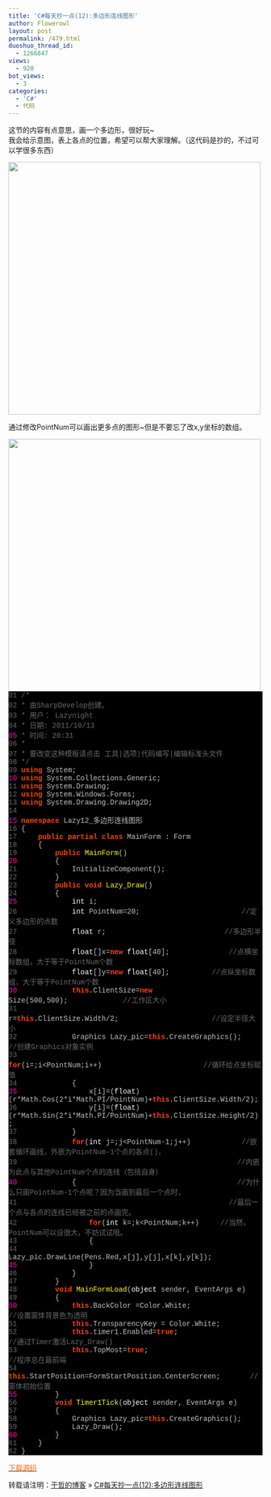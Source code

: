 ```yaml
---
title: 'C#每天抄一点(12):多边形连线图形'
author: Flowerowl
layout: post
permalink: /479.html
duoshuo_thread_id:
  - 1266847
views:
  - 920
bot_views:
  - 3
categories:
  - 'C#'
  - 代码
---
```

这节的内容有点意思，画一个多边形，很好玩~  
我会给示意图，表上各点的位置，希望可以帮大家理解。（这代码是抄的，不过可以学很多东西）

<img class="size-full wp-image-480 aligncenter" title="Lazynight | 夜阑" src="http://lazynight.me/wp-content/uploads/2011/10/20111013203117.jpg" alt="" width="500" height="500" />

通过修改PointNum可以画出更多点的图形~但是不要忘了改x,y坐标的数组。

<img class="aligncenter size-full wp-image-484" title="Lazynight | 夜阑" src="http://lazynight.me/wp-content/uploads/2011/10/20111013211531.jpg" alt="" width="500" height="500" />

<div class="source" style="font-family: '[object HTMLOptionElement]', Consolas, 'Lucida Console', 'Courier New'; color: #c0c0c0; background-color: #000000;">
  <span style="color: #696969;">01</span> <span style="color: #696969;">/*</span><br /> <span style="color: #696969;">02</span> <span style="color: #696969;"> * 由SharpDevelop创建。</span><br /> <span style="color: #696969;">03</span> <span style="color: #696969;"> * 用户： Lazynight</span><br /> <span style="color: #696969;">04</span> <span style="color: #696969;"> * 日期: 2011/10/13</span><br /> <span style="color: #f810b0;">05</span> <span style="color: #696969;"> * 时间: 20:31</span><br /> <span style="color: #696969;">06</span> <span style="color: #696969;"> * </span><br /> <span style="color: #696969;">07</span> <span style="color: #696969;"> * 要改变这种模板请点击 工具|选项|代码编写|编辑标准头文件</span><br /> <span style="color: #696969;">08</span> <span style="color: #696969;"> */</span><br /> <span style="color: #696969;">09</span> <span style="color: #ff4400; font-weight: bold;">using</span> <span style="color: #c0c0c0;">System</span>;<br /> <span style="color: #f810b0;">10</span> <span style="color: #ff4400; font-weight: bold;">using</span> <span style="color: #c0c0c0;">System.Collections.Generic</span>;<br /> <span style="color: #696969;">11</span> <span style="color: #ff4400; font-weight: bold;">using</span> <span style="color: #c0c0c0;">System.Drawing</span>;<br /> <span style="color: #696969;">12</span> <span style="color: #ff4400; font-weight: bold;">using</span> <span style="color: #c0c0c0;">System.Windows.Forms</span>;<br /> <span style="color: #696969;">13</span> <span style="color: #ff4400; font-weight: bold;">using</span> <span style="color: #c0c0c0;">System.Drawing.Drawing2D</span>;<br /> <span style="color: #696969;">14</span><br /> <span style="color: #f810b0;">15</span> <span style="color: #ff4400; font-weight: bold;">namespace</span> <span style="color: #c0c0c0;">Lazy12_</span><span style="color: #c0c0c0;">多边形连线图形</span><br /> <span style="color: #696969;">16</span> <span style="color: #c0c0c0;">{</span><br /> <span style="color: #696969;">17</span>     <span style="color: #ff4400; font-weight: bold;">public</span> <span style="color: #ff4400; font-weight: bold;">partial</span> <span style="color: #ff4400; font-weight: bold;">class</span> <span style="color: #c0c0c0;">MainForm</span> <span style="color: #c0c0c0;">:</span> <span style="color: #c0c0c0;">Form</span><br /> <span style="color: #696969;">18</span>     <span style="color: #c0c0c0;">{</span><br /> <span style="color: #696969;">19</span>         <span style="color: #ff4400; font-weight: bold;">public</span> <span style="color: #ffff00;">MainForm</span>()<br /> <span style="color: #f810b0;">20</span>         <span style="color: #c0c0c0;">{</span><br /> <span style="color: #696969;">21</span>             <span style="color: #c0c0c0;">InitializeComponent</span>();<br /> <span style="color: #696969;">22</span>         <span style="color: #c0c0c0;">}</span><br /> <span style="color: #696969;">23</span>         <span style="color: #ff4400; font-weight: bold;">public</span> <span style="color: #ff4400; font-weight: bold;">void</span> <span style="color: #ffff00;">Lazy_Draw</span>()<br /> <span style="color: #696969;">24</span>         <span style="color: #c0c0c0;">{</span><br /> <span style="color: #f810b0;">25</span>             <span style="color: #ffffff;">int</span> <span style="color: #c0c0c0;">i</span>;<br /> <span style="color: #696969;">26</span>             <span style="color: #ffffff;">int</span> <span style="color: #c0c0c0;">PointNum</span><span style="color: #c0c0c0;">=</span><span style="color: #c0c0c0;">20</span>;                        <span style="color: #696969;">//定义多边形的点数</span><br /> <span style="color: #696969;">27</span>             <span style="color: #ffffff;">float</span> <span style="color: #c0c0c0;">r</span>;                            <span style="color: #696969;">//多边形半径</span><br /> <span style="color: #696969;">28</span>             <span style="color: #ffffff;">float</span><span style="color: #c0c0c0;">[]</span><span style="color: #c0c0c0;">x</span><span style="color: #c0c0c0;">=</span><span style="color: #ff4400; font-weight: bold;">new</span> <span style="color: #ffffff;">float</span><span style="color: #c0c0c0;">[</span><span style="color: #c0c0c0;">40</span><span style="color: #c0c0c0;">];</span>              <span style="color: #696969;">//点横坐标数组，大于等于PointNum个数</span><br /> <span style="color: #696969;">29</span>             <span style="color: #ffffff;">float</span><span style="color: #c0c0c0;">[]</span><span style="color: #c0c0c0;">y</span><span style="color: #c0c0c0;">=</span><span style="color: #ff4400; font-weight: bold;">new</span> <span style="color: #ffffff;">float</span><span style="color: #c0c0c0;">[</span><span style="color: #c0c0c0;">40</span><span style="color: #c0c0c0;">];</span>          <span style="color: #696969;">//点纵坐标数组，大于等于PointNum个数</span><br /> <span style="color: #f810b0;">30</span>             <span style="color: #ff4400; font-weight: bold;">this</span><span style="color: #c0c0c0;">.</span><span style="color: #c0c0c0;">ClientSize</span><span style="color: #c0c0c0;">=</span><span style="color: #ff4400; font-weight: bold;">new</span> <span style="color: #c0c0c0;">Size</span>(<span style="color: #c0c0c0;">500</span><span style="color: #c0c0c0;">,</span><span style="color: #c0c0c0;">500</span>);             <span style="color: #696969;">//工作区大小</span><br /> <span style="color: #696969;">31</span>             <span style="color: #c0c0c0;">r</span><span style="color: #c0c0c0;">=</span><span style="color: #ff4400; font-weight: bold;">this</span><span style="color: #c0c0c0;">.</span><span style="color: #c0c0c0;">ClientSize</span><span style="color: #c0c0c0;">.</span><span style="color: #c0c0c0;">Width</span><span style="color: #c0c0c0;">/</span><span style="color: #c0c0c0;">2</span>;                      <span style="color: #696969;">//设定半径大小</span><br /> <span style="color: #696969;">32</span>             <span style="color: #c0c0c0;">Graphics</span> <span style="color: #c0c0c0;">Lazy_pic</span><span style="color: #c0c0c0;">=</span><span style="color: #ff4400; font-weight: bold;">this</span><span style="color: #c0c0c0;">.</span><span style="color: #c0c0c0;">CreateGraphics</span>();     <span style="color: #696969;">//创建Graphics对象实例    </span><br /> <span style="color: #696969;">33</span>             <span style="color: #ff4400; font-weight: bold;">for</span>(<span style="color: #c0c0c0;">i</span><span style="color: #c0c0c0;">=</span><span style="color: #c0c0c0;"></span>;<span style="color: #c0c0c0;">i</span><span style="color: #c0c0c0;"><</span><span style="color: #c0c0c0;">PointNum</span>;<span style="color: #c0c0c0;">i</span><span style="color: #c0c0c0;">++)</span>                        <span style="color: #696969;">//循环给点坐标赋值</span><br /> <span style="color: #696969;">34</span>             <span style="color: #c0c0c0;">{</span><br /> <span style="color: #f810b0;">35</span>                 <span style="color: #c0c0c0;">x</span><span style="color: #c0c0c0;">[</span><span style="color: #c0c0c0;">i</span><span style="color: #c0c0c0;">]=(</span><span style="color: #ffffff;">float</span>)(<span style="color: #c0c0c0;">r</span><span style="color: #c0c0c0;">*</span><span style="color: #c0c0c0;">Math</span><span style="color: #c0c0c0;">.</span><span style="color: #c0c0c0;">Cos</span>(<span style="color: #c0c0c0;">2</span><span style="color: #c0c0c0;">*</span><span style="color: #c0c0c0;">i</span><span style="color: #c0c0c0;">*</span><span style="color: #c0c0c0;">Math</span><span style="color: #c0c0c0;">.</span><span style="color: #c0c0c0;">PI</span><span style="color: #c0c0c0;">/</span><span style="color: #c0c0c0;">PointNum</span><span style="color: #c0c0c0;">)+</span><span style="color: #ff4400; font-weight: bold;">this</span><span style="color: #c0c0c0;">.</span><span style="color: #c0c0c0;">ClientSize</span><span style="color: #c0c0c0;">.</span><span style="color: #c0c0c0;">Width</span><span style="color: #c0c0c0;">/</span><span style="color: #c0c0c0;">2</span>);<br /> <span style="color: #696969;">36</span>                 <span style="color: #c0c0c0;">y</span><span style="color: #c0c0c0;">[</span><span style="color: #c0c0c0;">i</span><span style="color: #c0c0c0;">]=(</span><span style="color: #ffffff;">float</span>)(<span style="color: #c0c0c0;">r</span><span style="color: #c0c0c0;">*</span><span style="color: #c0c0c0;">Math</span><span style="color: #c0c0c0;">.</span><span style="color: #c0c0c0;">Sin</span>(<span style="color: #c0c0c0;">2</span><span style="color: #c0c0c0;">*</span><span style="color: #c0c0c0;">i</span><span style="color: #c0c0c0;">*</span><span style="color: #c0c0c0;">Math</span><span style="color: #c0c0c0;">.</span><span style="color: #c0c0c0;">PI</span><span style="color: #c0c0c0;">/</span><span style="color: #c0c0c0;">PointNum</span><span style="color: #c0c0c0;">)+</span><span style="color: #ff4400; font-weight: bold;">this</span><span style="color: #c0c0c0;">.</span><span style="color: #c0c0c0;">ClientSize</span><span style="color: #c0c0c0;">.</span><span style="color: #c0c0c0;">Height</span><span style="color: #c0c0c0;">/</span><span style="color: #c0c0c0;">2</span>);<br /> <span style="color: #696969;">37</span>             <span style="color: #c0c0c0;">}</span><br /> <span style="color: #696969;">38</span>             <span style="color: #ff4400; font-weight: bold;">for</span>(<span style="color: #ffffff;">int</span> <span style="color: #c0c0c0;">j</span><span style="color: #c0c0c0;">=</span><span style="color: #c0c0c0;"></span>;<span style="color: #c0c0c0;">j</span><span style="color: #c0c0c0;"><</span><span style="color: #c0c0c0;">PointNum</span><span style="color: #c0c0c0;">-</span><span style="color: #c0c0c0;">1</span>;<span style="color: #c0c0c0;">j</span><span style="color: #c0c0c0;">++)</span>            <span style="color: #696969;">//嵌套循环画线，外嵌为PointNum-1个点的各点()，</span><br /> <span style="color: #696969;">39</span>                                                    <span style="color: #696969;">//内嵌为此点与其他PointNum个点的连线（包括自身）</span><br /> <span style="color: #f810b0;">40</span>             <span style="color: #c0c0c0;">{</span>                                      <span style="color: #696969;">//为什么只画PointNum-1个点呢？因为当画到最后一个点时，</span><br /> <span style="color: #696969;">41</span>                                                  <span style="color: #696969;">//最后一个点与各点的连线已经被之前的点画完。</span><br /> <span style="color: #696969;">42</span>                 <span style="color: #ff4400; font-weight: bold;">for</span>(<span style="color: #ffffff;">int</span> <span style="color: #c0c0c0;">k</span><span style="color: #c0c0c0;">=</span><span style="color: #c0c0c0;"></span>;<span style="color: #c0c0c0;">k</span><span style="color: #c0c0c0;"><</span><span style="color: #c0c0c0;">PointNum</span>;<span style="color: #c0c0c0;">k</span><span style="color: #c0c0c0;">++)</span>     <span style="color: #696969;">//当然，PointNum可以设很大，不妨试试哦。</span><br /> <span style="color: #696969;">43</span>                 <span style="color: #c0c0c0;">{</span><br /> <span style="color: #696969;">44</span>                     <span style="color: #c0c0c0;">Lazy_pic</span><span style="color: #c0c0c0;">.</span><span style="color: #c0c0c0;">DrawLine</span>(<span style="color: #c0c0c0;">Pens</span><span style="color: #c0c0c0;">.</span><span style="color: #c0c0c0;">Red</span><span style="color: #c0c0c0;">,</span><span style="color: #c0c0c0;">x</span><span style="color: #c0c0c0;">[</span><span style="color: #c0c0c0;">j</span><span style="color: #c0c0c0;">],</span><span style="color: #c0c0c0;">y</span><span style="color: #c0c0c0;">[</span><span style="color: #c0c0c0;">j</span><span style="color: #c0c0c0;">],</span><span style="color: #c0c0c0;">x</span><span style="color: #c0c0c0;">[</span><span style="color: #c0c0c0;">k</span><span style="color: #c0c0c0;">],</span><span style="color: #c0c0c0;">y</span><span style="color: #c0c0c0;">[</span><span style="color: #c0c0c0;">k</span><span style="color: #c0c0c0;">]);</span><br /> <span style="color: #f810b0;">45</span>                 <span style="color: #c0c0c0;">}</span><br /> <span style="color: #696969;">46</span>             <span style="color: #c0c0c0;">}</span><br /> <span style="color: #696969;">47</span>         <span style="color: #c0c0c0;">}</span><br /> <span style="color: #696969;">48</span>         <span style="color: #ff4400; font-weight: bold;">void</span> <span style="color: #ffff00;">MainFormLoad</span>(<span style="color: #ffffff;">object</span> <span style="color: #c0c0c0;">sender</span><span style="color: #c0c0c0;">,</span> <span style="color: #c0c0c0;">EventArgs</span> <span style="color: #c0c0c0;">e</span>)<br /> <span style="color: #696969;">49</span>         <span style="color: #c0c0c0;">{</span><br /> <span style="color: #f810b0;">50</span>             <span style="color: #ff4400; font-weight: bold;">this</span><span style="color: #c0c0c0;">.</span><span style="color: #c0c0c0;">BackColor</span> <span style="color: #c0c0c0;">=</span><span style="color: #c0c0c0;">Color</span><span style="color: #c0c0c0;">.</span><span style="color: #c0c0c0;">White</span>;                <span style="color: #696969;">//设置窗体背景色为透明</span><br /> <span style="color: #696969;">51</span>             <span style="color: #ff4400; font-weight: bold;">this</span><span style="color: #c0c0c0;">.</span><span style="color: #c0c0c0;">TransparencyKey</span> <span style="color: #c0c0c0;">=</span> <span style="color: #c0c0c0;">Color</span><span style="color: #c0c0c0;">.</span><span style="color: #c0c0c0;">White</span>;<br /> <span style="color: #696969;">52</span>             <span style="color: #ff4400; font-weight: bold;">this</span><span style="color: #c0c0c0;">.</span><span style="color: #c0c0c0;">timer1</span><span style="color: #c0c0c0;">.</span><span style="color: #c0c0c0;">Enabled</span><span style="color: #c0c0c0;">=</span><span style="color: #ff4400; font-weight: bold;">true</span>;                  <span style="color: #696969;">//通过Timer激活Lazy_Draw()</span><br /> <span style="color: #696969;">53</span>             <span style="color: #ff4400; font-weight: bold;">this</span><span style="color: #c0c0c0;">.</span><span style="color: #c0c0c0;">TopMost</span><span style="color: #c0c0c0;">=</span><span style="color: #ff4400; font-weight: bold;">true</span>;                         <span style="color: #696969;">//程序总在最前端</span><br /> <span style="color: #696969;">54</span>             <span style="color: #ff4400; font-weight: bold;">this</span><span style="color: #c0c0c0;">.</span><span style="color: #c0c0c0;">StartPosition</span><span style="color: #c0c0c0;">=</span><span style="color: #c0c0c0;">FormStartPosition</span><span style="color: #c0c0c0;">.</span><span style="color: #c0c0c0;">CenterScreen</span>;       <span style="color: #696969;">//窗体初始位置</span><br /> <span style="color: #f810b0;">55</span>         <span style="color: #c0c0c0;">}</span><br /> <span style="color: #696969;">56</span>         <span style="color: #ff4400; font-weight: bold;">void</span> <span style="color: #ffff00;">Timer1Tick</span>(<span style="color: #ffffff;">object</span> <span style="color: #c0c0c0;">sender</span><span style="color: #c0c0c0;">,</span> <span style="color: #c0c0c0;">EventArgs</span> <span style="color: #c0c0c0;">e</span>)<br /> <span style="color: #696969;">57</span>         <span style="color: #c0c0c0;">{</span><br /> <span style="color: #696969;">58</span>             <span style="color: #c0c0c0;">Graphics</span> <span style="color: #c0c0c0;">Lazy_pic</span><span style="color: #c0c0c0;">=</span><span style="color: #ff4400; font-weight: bold;">this</span><span style="color: #c0c0c0;">.</span><span style="color: #c0c0c0;">CreateGraphics</span>();<br /> <span style="color: #696969;">59</span>             <span style="color: #c0c0c0;">Lazy_Draw</span>();<br /> <span style="color: #f810b0;">60</span>         <span style="color: #c0c0c0;">}</span><br /> <span style="color: #696969;">61</span>     <span style="color: #c0c0c0;">}</span><br /> <span style="color: #696969;">62</span> <span style="color: #c0c0c0;">}</span>
</div>

<span style="color: #ff6600;"><a href="http://down.qiannao.com/space/file/flowerowl/-4e0a-4f20-5206-4eab/Lazy12_-591a-8fb9-5f62-8fde-7ebf-56fe-5f62.rar/.page" target="_blank"><span style="color: #ff6600;">下载源码</span></a></span>

转载请注明：[于哲的博客][1] &raquo; [C#每天抄一点(12):多边形连线图形][2]

 [1]: http://lazynight.me
 [2]: http://lazynight.me/479.html